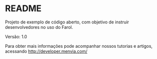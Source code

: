 # README #
Projeto de exemplo de código aberto, com objetivo de instruir desenvolvedores no uso do Farol.

Versão: 1.0

Para obter mais informações pode acompanhar  nossos tutorias e artigos, acessando http://developer.menvia.com/
